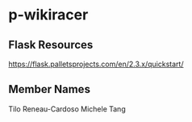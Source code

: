 # p-wikiracer

## Flask Resources
https://flask.palletsprojects.com/en/2.3.x/quickstart/

## Member Names
Tilo Reneau-Cardoso
Michele Tang
